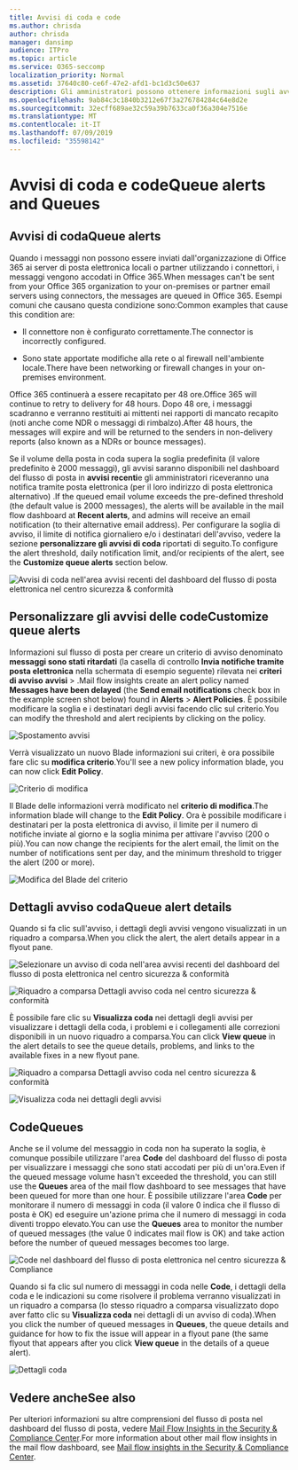 ```yaml
---
title: Avvisi di coda e code
ms.author: chrisda
author: chrisda
manager: dansimp
audience: ITPro
ms.topic: article
ms.service: O365-seccomp
localization_priority: Normal
ms.assetid: 37640c80-ce6f-47e2-afd1-bc1d3c50e637
description: Gli amministratori possono ottenere informazioni sugli avvisi e le code in coda nel dashboard del flusso di posta elettronica nel centro sicurezza & Compliance.
ms.openlocfilehash: 9ab84c3c1840b3212e67f3a276784284c64e8d2e
ms.sourcegitcommit: 32ecff689ae32c59a39b7633ca0f36a304e7516e
ms.translationtype: MT
ms.contentlocale: it-IT
ms.lasthandoff: 07/09/2019
ms.locfileid: "35598142"
---
```

# <a name="queue-alerts-and-queues"></a><span data-ttu-id="ecfa0-103">Avvisi di coda e code</span><span class="sxs-lookup"><span data-stu-id="ecfa0-103">Queue alerts and Queues</span></span>

## <a name="queue-alerts"></a><span data-ttu-id="ecfa0-104">Avvisi di coda</span><span class="sxs-lookup"><span data-stu-id="ecfa0-104">Queue alerts</span></span>

<span data-ttu-id="ecfa0-105">Quando i messaggi non possono essere inviati dall'organizzazione di Office 365 ai server di posta elettronica locali o partner utilizzando i connettori, i messaggi vengono accodati in Office 365.</span><span class="sxs-lookup"><span data-stu-id="ecfa0-105">When messages can't be sent from your Office 365 organization to your on-premises or partner email servers using connectors, the messages are queued in Office 365.</span></span> <span data-ttu-id="ecfa0-106">Esempi comuni che causano questa condizione sono:</span><span class="sxs-lookup"><span data-stu-id="ecfa0-106">Common examples that cause this condition are:</span></span>

- <span data-ttu-id="ecfa0-107">Il connettore non è configurato correttamente.</span><span class="sxs-lookup"><span data-stu-id="ecfa0-107">The connector is incorrectly configured.</span></span>

- <span data-ttu-id="ecfa0-108">Sono state apportate modifiche alla rete o al firewall nell'ambiente locale.</span><span class="sxs-lookup"><span data-stu-id="ecfa0-108">There have been networking or firewall changes in your on-premises environment.</span></span>

<span data-ttu-id="ecfa0-109">Office 365 continuerà a essere recapitato per 48 ore.</span><span class="sxs-lookup"><span data-stu-id="ecfa0-109">Office 365 will continue to retry to delivery for 48 hours.</span></span> <span data-ttu-id="ecfa0-110">Dopo 48 ore, i messaggi scadranno e verranno restituiti ai mittenti nei rapporti di mancato recapito (noti anche come NDR o messaggi di rimbalzo).</span><span class="sxs-lookup"><span data-stu-id="ecfa0-110">After 48 hours, the messages will expire and will be returned to the senders in non-delivery reports (also known as a NDRs or bounce messages).</span></span>

<span data-ttu-id="ecfa0-111">Se il volume della posta in coda supera la soglia predefinita (il valore predefinito è 2000 messaggi), gli avvisi saranno disponibili nel dashboard del flusso di posta in **avvisi recenti**e gli amministratori riceveranno una notifica tramite posta elettronica (per il loro indirizzo di posta elettronica alternativo) .</span><span class="sxs-lookup"><span data-stu-id="ecfa0-111">If the queued email volume exceeds the pre-defined threshold (the default value is 2000 messages), the alerts will be available in the mail flow dashboard at **Recent alerts**, and admins will receive an email notification (to their alternative email address).</span></span> <span data-ttu-id="ecfa0-112">Per configurare la soglia di avviso, il limite di notifica giornaliero e/o i destinatari dell'avviso, vedere la sezione **personalizzare gli avvisi di coda** riportati di seguito.</span><span class="sxs-lookup"><span data-stu-id="ecfa0-112">To configure the alert threshold, daily notification limit, and/or recipients of the alert, see the **Customize queue alerts** section below.</span></span>

![Avvisi di coda nell'area avvisi recenti del dashboard del flusso di posta elettronica nel centro sicurezza & conformità](media/5fc4a51c-6118-4270-960b-c6b176ef94ae.png)

## <a name="customize-queue-alerts"></a><span data-ttu-id="ecfa0-114">Personalizzare gli avvisi delle code</span><span class="sxs-lookup"><span data-stu-id="ecfa0-114">Customize queue alerts</span></span>

<span data-ttu-id="ecfa0-115">Informazioni sul flusso di posta per creare un criterio di avviso denominato **messaggi sono stati ritardati** (la casella di controllo **Invia notifiche tramite posta elettronica** nella schermata di esempio seguente) rilevata nei **criteri di avviso** **avvisi** \> .</span><span class="sxs-lookup"><span data-stu-id="ecfa0-115">Mail flow insights create an alert policy named **Messages have been delayed** (the **Send email notifications** check box in the example screen shot below) found in **Alerts** \> **Alert Policies**.</span></span> <span data-ttu-id="ecfa0-116">È possibile modificare la soglia e i destinatari degli avvisi facendo clic sul criterio.</span><span class="sxs-lookup"><span data-stu-id="ecfa0-116">You can modify the threshold and alert recipients by clicking on the policy.</span></span>

![Spostamento avvisi](media/efb95976-9e0b-484e-a2fd-093c5bc7a40f.png)

<span data-ttu-id="ecfa0-118">Verrà visualizzato un nuovo Blade informazioni sui criteri, è ora possibile fare clic su **modifica criterio**.</span><span class="sxs-lookup"><span data-stu-id="ecfa0-118">You'll see a new policy information blade, you can now click **Edit Policy**.</span></span>

![Criterio di modifica ](media/ed2aceae-3ee2-4849-a17e-87915987a7dd.png)

<span data-ttu-id="ecfa0-120">Il Blade delle informazioni verrà modificato nel **criterio di modifica**.</span><span class="sxs-lookup"><span data-stu-id="ecfa0-120">The information blade will change to the **Edit Policy**.</span></span> <span data-ttu-id="ecfa0-121">Ora è possibile modificare i destinatari per la posta elettronica di avviso, il limite per il numero di notifiche inviate al giorno e la soglia minima per attivare l'avviso (200 o più).</span><span class="sxs-lookup"><span data-stu-id="ecfa0-121">You can now change the recipients for the alert email, the limit on the number of notifications sent per day, and the minimum threshold to trigger the alert (200 or more).</span></span>

![Modifica del Blade del criterio](media/c657cc74-7867-474c-b2c9-dc478449f990.png)

## <a name="queue-alert-details"></a><span data-ttu-id="ecfa0-123">Dettagli avviso coda</span><span class="sxs-lookup"><span data-stu-id="ecfa0-123">Queue alert details</span></span>

<span data-ttu-id="ecfa0-124">Quando si fa clic sull'avviso, i dettagli degli avvisi vengono visualizzati in un riquadro a comparsa.</span><span class="sxs-lookup"><span data-stu-id="ecfa0-124">When you click the alert, the alert details appear in a flyout pane.</span></span>

![Selezionare un avviso di coda nell'area avvisi recenti del dashboard del flusso di posta elettronica nel centro sicurezza & conformità](media/1f6b0e96-5b2c-41ef-9684-9d813b3fabe6.png)

![Riquadro a comparsa Dettagli avviso coda nel centro sicurezza & conformità](media/105c8fff-912f-4763-8806-2740ebdecd4b.png)

<span data-ttu-id="ecfa0-127">È possibile fare clic su **Visualizza coda** nei dettagli degli avvisi per visualizzare i dettagli della coda, i problemi e i collegamenti alle correzioni disponibili in un nuovo riquadro a comparsa.</span><span class="sxs-lookup"><span data-stu-id="ecfa0-127">You can click **View queue** in the alert details to see the queue details, problems, and links to the available fixes in a new flyout pane.</span></span>

![Riquadro a comparsa Dettagli avviso coda nel centro sicurezza & conformità](media/8ff60955-55ef-4f32-a966-85e02cb608d1.png)

![Visualizza coda nei dettagli degli avvisi](media/4eb088fe-5dd9-4bf4-b959-c1bb2545c515.png)

## <a name="queues"></a><span data-ttu-id="ecfa0-130">Code</span><span class="sxs-lookup"><span data-stu-id="ecfa0-130">Queues</span></span>

<span data-ttu-id="ecfa0-131">Anche se il volume del messaggio in coda non ha superato la soglia, è comunque possibile utilizzare l'area **Code** del dashboard del flusso di posta per visualizzare i messaggi che sono stati accodati per più di un'ora.</span><span class="sxs-lookup"><span data-stu-id="ecfa0-131">Even if the queued message volume hasn't exceeded the threshold, you can still use the **Queues** area of the mail flow dashboard to see messages that have been queued for more than one hour.</span></span> <span data-ttu-id="ecfa0-132">È possibile utilizzare l'area **Code** per monitorare il numero di messaggi in coda (il valore 0 indica che il flusso di posta è OK) ed eseguire un'azione prima che il numero di messaggi in coda diventi troppo elevato.</span><span class="sxs-lookup"><span data-stu-id="ecfa0-132">You can use the **Queues** area to monitor the number of queued messages (the value 0 indicates mail flow is OK) and take action before the number of queued messages becomes too large.</span></span>

![Code nel dashboard del flusso di posta elettronica nel centro sicurezza & Compliance](media/0ef6e2ef-dd22-4363-9d4a-b20a00babc9f.png)

<span data-ttu-id="ecfa0-134">Quando si fa clic sul numero di messaggi in coda nelle **Code**, i dettagli della coda e le indicazioni su come risolvere il problema verranno visualizzati in un riquadro a comparsa (lo stesso riquadro a comparsa visualizzato dopo aver fatto clic su **Visualizza coda** nei dettagli di un avviso di coda).</span><span class="sxs-lookup"><span data-stu-id="ecfa0-134">When you click the number of queued messages in **Queues**, the queue details and guidance for how to fix the issue will appear in a flyout pane (the same flyout that appears after you click **View queue** in the details of a queue alert).</span></span>

![Dettagli coda](media/4eb088fe-5dd9-4bf4-b959-c1bb2545c515.png)

## <a name="see-also"></a><span data-ttu-id="ecfa0-136">Vedere anche</span><span class="sxs-lookup"><span data-stu-id="ecfa0-136">See also</span></span>

<span data-ttu-id="ecfa0-137">Per ulteriori informazioni su altre comprensioni del flusso di posta nel dashboard del flusso di posta, vedere [Mail Flow Insights in the Security & Compliance Center](mail-flow-insights.md).</span><span class="sxs-lookup"><span data-stu-id="ecfa0-137">For more information about other mail flow insights in the mail flow dashboard, see [Mail flow insights in the Security & Compliance Center](mail-flow-insights.md).</span></span>
